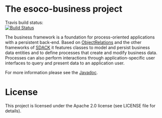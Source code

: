 # The esoco-business project

Travis build status:  
[![Build Status](https://www.travis-ci.org/esoco/esoco-business.svg?branch=master)](https://www.travis-ci.org/esoco/esoco-business)


The business framework is a foundation for process-oriented applications with a persistent back-end. Based on [ObjectRelations](https://esoco.github.io/objectrelations/) and the other frameworks of [SDACK](https://esoco.github.io/sdack/) it features classes to model and persist business data entities and to define processes that create and modify business data. Processes can also perform interactions through application-specific user interfaces to query and present data to an application user.

For more information please see the [Javadoc](http://esoco.github.io/esoco-business/javadoc/).


# License

This project is licensed under the Apache 2.0 license (see LICENSE file for details).  